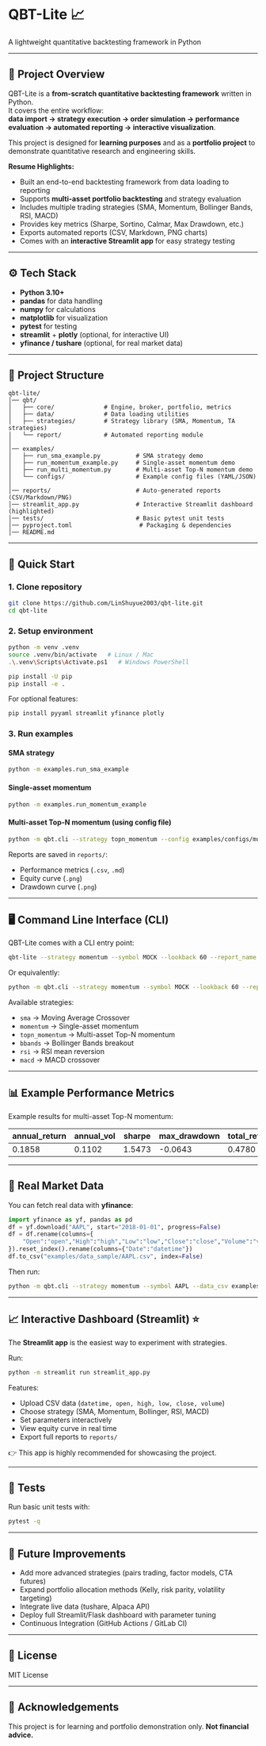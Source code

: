 # QBT-Lite 📈  
A lightweight quantitative backtesting framework in Python

---

## 🌟 Project Overview
QBT-Lite is a **from-scratch quantitative backtesting framework** written in Python.  
It covers the entire workflow:  
**data import → strategy execution → order simulation → performance evaluation → automated reporting → interactive visualization**.

This project is designed for **learning purposes** and as a **portfolio project** to demonstrate quantitative research and engineering skills.

**Resume Highlights:**
- Built an end-to-end backtesting framework from data loading to reporting  
- Supports **multi-asset portfolio backtesting** and strategy evaluation  
- Includes multiple trading strategies (SMA, Momentum, Bollinger Bands, RSI, MACD)  
- Provides key metrics (Sharpe, Sortino, Calmar, Max Drawdown, etc.)  
- Exports automated reports (CSV, Markdown, PNG charts)  
- Comes with an **interactive Streamlit app** for easy strategy testing  

---

## ⚙️ Tech Stack
- **Python 3.10+**
- **pandas** for data handling  
- **numpy** for calculations  
- **matplotlib** for visualization  
- **pytest** for testing  
- **streamlit** + **plotly** (optional, for interactive UI)  
- **yfinance / tushare** (optional, for real market data)  

---

## 📂 Project Structure
```
qbt-lite/
│── qbt/
│   ├── core/              # Engine, broker, portfolio, metrics
│   ├── data/              # Data loading utilities
│   ├── strategies/        # Strategy library (SMA, Momentum, TA strategies)
│   └── report/            # Automated reporting module
│
│── examples/
│   ├── run_sma_example.py          # SMA strategy demo
│   ├── run_momentum_example.py     # Single-asset momentum demo
│   ├── run_multi_momentum.py       # Multi-asset Top-N momentum demo
│   └── configs/                    # Example config files (YAML/JSON)
│
│── reports/                        # Auto-generated reports (CSV/Markdown/PNG)
│── streamlit_app.py                # Interactive Streamlit dashboard (highlighted)
│── tests/                          # Basic pytest unit tests
│── pyproject.toml                   # Packaging & dependencies
│── README.md
```

---

## 🚀 Quick Start

### 1. Clone repository
```bash
git clone https://github.com/LinShuyue2003/qbt-lite.git
cd qbt-lite
```

### 2. Setup environment
```bash
python -m venv .venv
source .venv/bin/activate   # Linux / Mac
.\.venv\Scripts\Activate.ps1   # Windows PowerShell

pip install -U pip
pip install -e .
```

For optional features:
```bash
pip install pyyaml streamlit yfinance plotly
```

### 3. Run examples
#### SMA strategy
```bash
python -m examples.run_sma_example
```

#### Single-asset momentum
```bash
python -m examples.run_momentum_example
```

#### Multi-asset Top-N momentum (using config file)
```bash
python -m qbt.cli --strategy topn_momentum --config examples/configs/multi_momentum.yml --report_name demo_multi
```

Reports are saved in `reports/`:
- Performance metrics (`.csv`, `.md`)  
- Equity curve (`.png`)  
- Drawdown curve (`.png`)  

---

## 🖥️ Command Line Interface (CLI)
QBT-Lite comes with a CLI entry point:

```bash
qbt-lite --strategy momentum --symbol MOCK --lookback 60 --report_name cli_mom
```

Or equivalently:
```bash
python -m qbt.cli --strategy momentum --symbol MOCK --lookback 60 --report_name cli_mom
```

Available strategies:
- `sma` → Moving Average Crossover  
- `momentum` → Single-asset momentum  
- `topn_momentum` → Multi-asset Top-N momentum  
- `bbands` → Bollinger Bands breakout  
- `rsi` → RSI mean reversion  
- `macd` → MACD crossover  

---

## 📊 Example Performance Metrics
Example results for multi-asset Top-N momentum:

| annual_return | annual_vol | sharpe | max_drawdown | total_return | sortino | calmar | information_ratio |
|---------------|------------|--------|--------------|--------------|---------|--------|-------------------|
| 0.1858        | 0.1102     | 1.5473 | -0.0643      | 0.4780       | 2.4103  | 2.8895 | nan               |

---

## 📡 Real Market Data
You can fetch real data with **yfinance**:

```python
import yfinance as yf, pandas as pd
df = yf.download("AAPL", start="2018-01-01", progress=False)
df = df.rename(columns={
    "Open":"open","High":"high","Low":"low","Close":"close","Volume":"volume"
}).reset_index().rename(columns={"Date":"datetime"})
df.to_csv("examples/data_sample/AAPL.csv", index=False)
```

Then run:
```bash
python -m qbt.cli --strategy momentum --symbol AAPL --data_csv examples/data_sample/AAPL.csv --lookback 60 --report_name aapl_mom
```

---

## 📈 Interactive Dashboard (Streamlit) ⭐
The **Streamlit app** is the easiest way to experiment with strategies.

Run:
```bash
python -m streamlit run streamlit_app.py
```

Features:
- Upload CSV data (`datetime, open, high, low, close, volume`)  
- Choose strategy (SMA, Momentum, Bollinger, RSI, MACD)  
- Set parameters interactively  
- View equity curve in real time  
- Export full reports to `reports/`  

👉 This app is highly recommended for showcasing the project.  

---

## 🧪 Tests
Run basic unit tests with:
```bash
pytest -q
```

---

## 🔮 Future Improvements
- Add more advanced strategies (pairs trading, factor models, CTA futures)  
- Expand portfolio allocation methods (Kelly, risk parity, volatility targeting)  
- Integrate live data (tushare, Alpaca API)  
- Deploy full Streamlit/Flask dashboard with parameter tuning  
- Continuous Integration (GitHub Actions / GitLab CI)  

---

## 📜 License
MIT License

---

## 🤝 Acknowledgements
This project is for learning and portfolio demonstration only. **Not financial advice.**
